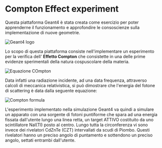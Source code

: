 # Compton Effect experiment
Questa piattaforma Geant4 è stata creata come esercizio per poter apprenderne il funzionamento e approfondire le consoscienze sulla implementazione di nuove geometrie. 


![Geant4 logo](https://geant4.web.cern.ch/sites/default/files/g4logo-web.png)

Lo scopo di questa piattaforma consiste nell'implementare un esperimento per la verifica dell' **Effetto Compton** che consistette in una delle prime evidenze sperimentali della natura cospuscolare della materia.

![Equazione COmpton](https://www.mdpi.com/crystals/crystals-11-00525/article_deploy/html/images/crystals-11-00525-g001.png)

Data infatti una radiazione incidente, ad una data frequenza, attraverso calcoli di meccanica relativistica, si può dimostrare che l'energia del fotone di scattering è data dalla seguente equazione:

![Compton formula](https://h3dgamma.com/images/comptonFormula.PNG)


L'esperimento implementato nella simulazione Geant4 va quindi a simulare un apparato con una sorgente di fotoni puntiforme che spara ad una energia fissata dall'utente lungo una linea retta, un target ATTIVO costituito da uno scintillatore NaI(Tl) posto al centro. Lungo tutta la circonferenza vi sono invece dei rivelatori CdZnTe (CZT) intervallati da scudi di Piombo. Questi rivelatori hanno un preciso angolo di puntamento e sottendono un preciso angolo, settati entrambi dall'utente.